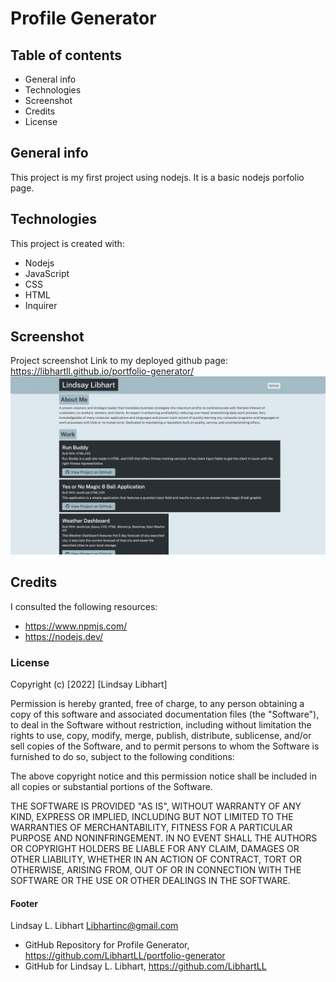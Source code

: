 # Profile Generator

## Table of contents
* General info
* Technologies
* Screenshot
* Credits
* License

## General info
This project is my first project using nodejs.  It is a basic nodejs porfolio page. 
## Technologies
This project is created with:

* Nodejs
* JavaScript
* CSS
* HTML
* Inquirer

## Screenshot
Project screenshot Link to my deployed github page: https://libhartll.github.io/portfolio-generator/
![This is an image](utils/F70AB277-FF8E-4BE3-BD54-A36CD43CE5F3_1_201_a.jpeg)

## Credits
I consulted the following resources:
* https://www.npmjs.com/
* https://nodejs.dev/

### License

Copyright (c) [2022] [Lindsay Libhart]

Permission is hereby granted, free of charge, to any person obtaining a copy of this software and associated documentation files (the "Software"), to deal in the Software without restriction, including without limitation the rights to use, copy, modify, merge, publish, distribute, sublicense, and/or sell copies of the Software, and to permit persons to whom the Software is furnished to do so, subject to the following conditions:

The above copyright notice and this permission notice shall be included in all copies or substantial portions of the Software.

THE SOFTWARE IS PROVIDED "AS IS", WITHOUT WARRANTY OF ANY KIND, EXPRESS OR IMPLIED, INCLUDING BUT NOT LIMITED TO THE WARRANTIES OF MERCHANTABILITY, FITNESS FOR A PARTICULAR PURPOSE AND NONINFRINGEMENT. IN NO EVENT SHALL THE AUTHORS OR COPYRIGHT HOLDERS BE LIABLE FOR ANY CLAIM, DAMAGES OR OTHER LIABILITY, WHETHER IN AN ACTION OF CONTRACT, TORT OR OTHERWISE, ARISING FROM, OUT OF OR IN CONNECTION WITH THE SOFTWARE OR THE USE OR OTHER DEALINGS IN THE SOFTWARE.

#### Footer
Lindsay L. Libhart
Libhartinc@gmail.com
* GitHub Repository for Profile Generator, 
https://github.com/LibhartLL/portfolio-generator
* GitHub for Lindsay L. Libhart, 
https://github.com/LibhartLL
